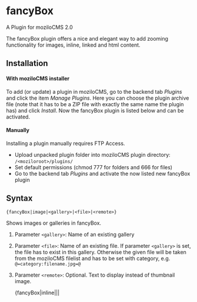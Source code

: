 fancyBox
===========

A Plugin for moziloCMS 2.0

The fancyBox plugin offers a nice and elegant way to add zooming functionality for images, inline, linked and html content.

## Installation
#### With moziloCMS installer
To add (or update) a plugin in moziloCMS, go to the backend tab *Plugins* and click the item *Manage Plugins*. Here you can choose the plugin archive file (note that it has to be a ZIP file with exactly the same name the plugin has) and click *Install*. Now the fancyBox plugin is listed below and can be activated.

#### Manually
Installing a plugin manually requires FTP Access.
- Upload unpacked plugin folder into moziloCMS plugin directory: ```/<moziloroot>/plugins/```
- Set default permissions (chmod 777 for folders and 666 for files)
- Go to the backend tab *Plugins* and activate the now listed new fancyBox plugin

## Syntax
    {fancyBox|image|<gallery>|<file>|<remote>}
Shows images or galleries in fancyBox.

1. Parameter ```<gallery>```: Name of an existing gallery
2. Parameter ```<file>```: Name of an existing file. If parameter ```<gallery>``` is set, the file has to exist in this gallery. Otherwise the given file will be taken from the moziloCMS filelist and has to be set with category, e.g. ```@=category:filename.jpg=@```
3. Parameter ```<remote>```: Optional. Text to display instead of thumbnail image.

    {fancyBox|inline|<text>|<content>|<title>}
Shows inline content like text, html or moziloCMS syntax in fancyBox.

1. Parameter ```<text>```: Text to link (moziloCMS syntax is possible).
2. Parameter ```<content>```: Content to display in fancyBox.
3. Parameter ```<title>```: Optional. Title for fancyBox.

    {fancyBox|link|<text>|<url>|<title>}
Shows linked content in fancyBox.

1. Parameter ```<text>```: Text to link (moziloCMS syntax is possible).
2. Parameter ```<url>```: Link url (with http://).
3. Parameter ```<title>```: Optional. Title for fancyBox.

## License
This Plugin is distributed under *Creative Commons Attribution-NonCommercial 3.0* (see LICENSE) and is free to use only for non-comercial purposes.

## Documentation
A detailed documentation and demo can be found here:
http://t.devmount.de/Develop/moziloCMS/Plugins/fancyBox.html
